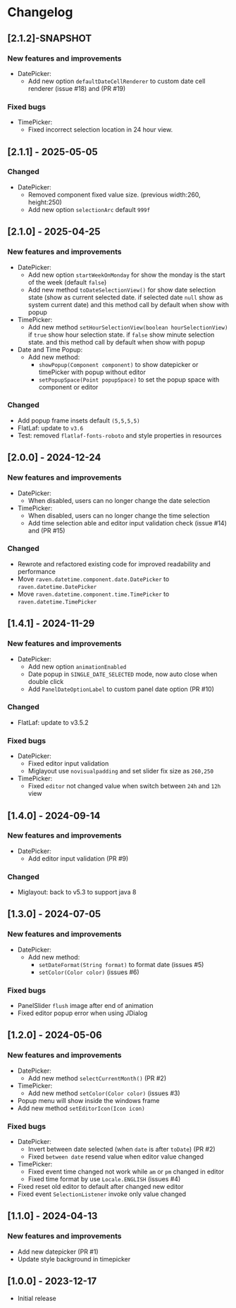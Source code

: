 # Changelog

## [2.1.2]-SNAPSHOT

### New features and improvements

- DatePicker:
    - Add new option `defaultDateCellRenderer` to custom date cell renderer (issue #18) and (PR #19)

### Fixed bugs

- TimePicker:
    - Fixed incorrect selection location in 24 hour view.

## [2.1.1] - 2025-05-05

### Changed

- DatePicker:
    - Removed component fixed value size. (previous width:260, height:250)
    - Add new option `selectionArc` default `999f`

## [2.1.0] - 2025-04-25

### New features and improvements

- DatePicker:
    - Add new option `startWeekOnMonday` for show the monday is the start of the week (default `false`)
    - Add new method `toDateSelectionView()` for show date selection state (show as current selected date. if selected
      date `null` show as system current date) and this method call by default when show with popup
- TimePicker:
    - Add new method `setHourSelectionView(boolean hourSelectionView)` if `true` show hour selection state. if `false`
      show minute selection state. and this method call by default when show with popup
- Date and Time Popup:
    - Add new method:
        - `showPopup(Component component)` to show datepicker or timePicker with popup without editor
        - `setPopupSpace(Point popupSpace)` to set the popup space with component or editor

### Changed

- Add popup frame insets default `(5,5,5,5)`
- FlatLaf: update to `v3.6`
- Test: removed `flatlaf-fonts-roboto` and style properties in resources

## [2.0.0] - 2024-12-24

### New features and improvements

- DatePicker:
    - When disabled, users can no longer change the date selection
- TimePicker:
    - When disabled, users can no longer change the time selection
    - Add time selection able and editor input validation check (issue #14) and (PR #15)

### Changed

- Rewrote and refactored existing code for improved readability and performance
- Move `raven.datetime.component.date.DatePicker` to `raven.datetime.DatePicker`
- Move `raven.datetime.component.time.TimePicker` to `raven.datetime.TimePicker`

## [1.4.1] - 2024-11-29

### New features and improvements

- DatePicker:
    - Add new option `animationEnabled`
    - Date popup in `SINGLE_DATE_SELECTED` mode, now auto close when double click
    - Add `PanelDateOptionLabel` to custom panel date option (PR #10)

### Changed

- FlatLaf: update to v3.5.2

### Fixed bugs

- DatePicker:
    - Fixed editor input validation
    - Miglayout use `novisualpadding` and set slider fix size as `260,250`
- TimePicker:
    - Fixed `editor` not changed value when switch between `24h` and `12h` view

## [1.4.0] - 2024-09-14

### New features and improvements

- DatePicker:
    - Add editor input validation (PR #9)

### Changed

- Miglayout: back to v5.3 to support java 8

## [1.3.0] - 2024-07-05

### New features and improvements

- DatePicker:
    - Add new method:
        - `setDateFormat(String format)` to format date (issues #5)
        - `setColor(Color color)` (issues #6)

### Fixed bugs

- PanelSlider `flush` image after end of animation
- Fixed editor popup error when using JDialog

## [1.2.0] - 2024-05-06

### New features and improvements

- DatePicker:
    - Add new method `selectCurrentMonth()` (PR #2)
- TimePicker:
    - Add new method `setColor(Color color)` (issues #3)
- Popup menu will show inside the windows frame
- Add new method `setEditorIcon(Icon icon)`

### Fixed bugs

- DatePicker:
    - Invert between date selected (when `date` is after `toDate`) (PR #2)
    - Fixed `between date` resend value when editor value changed
- TimePicker:
    - Fixed event time changed not work while `am` or `pm` changed in editor
    - Fixed time format by use `Locale.ENGLISH` (issues #4)
- Fixed reset old editor to default after changed new editor
- Fixed event `SelectionListener` invoke only value changed

## [1.1.0] - 2024-04-13

### New features and improvements

- Add new datepicker (PR #1)
- Update style background in timepicker

## [1.0.0] - 2023-12-17

- Initial release
